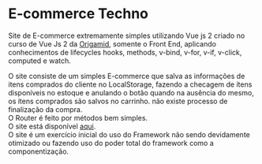# E-commerce Techno
Site de E-commerce extremamente simples utilizando Vue js 2 criado no curso de Vue Js 2 da [Origamid](https://origamid.com), somente o Front End, aplicando conhecimentos de
lifecycles hooks, methods, v-bind, v-for, v-if, v-click, computed e watch.  

O site consiste de um simples E-commerce que salva as informações de itens comprados do cliente no LocalStorage, fazendo a checagem de ítens disponíveis no estoque e anulando o
botão quando na ausência do mesmo, os ítens comprados são salvos no carrinho. não existe processo de finalização da compra.  
O Router é feito por métodos bem simples.  
O site está disponível [aqui](https://bryanbruzinga.github.io/E-commerce-Techno/.).  
O site é um exercício inicial do uso do Framework não sendo devidamente otimizado ou fazendo uso do poder total do framework como a componentização.
